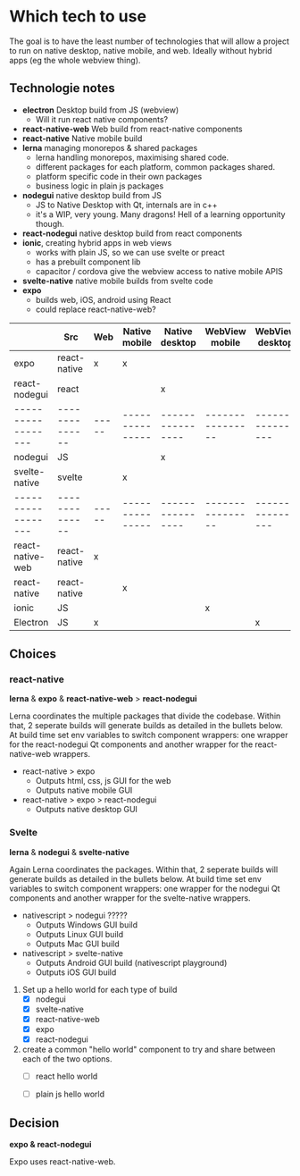 # Which tech to use

The goal is to have the least number of technologies that will allow a project to run on native desktop, native mobile, and web. Ideally without hybrid apps (eg the whole webview thing). 

## Technologie notes

- **electron** Desktop build from JS (webview)
    - Will it run react native components?
- **react-native-web** Web build from react-native components
- **react-native** Native mobile build
- **lerna** managing monorepos & shared packages
    - lerna handling monorepos, maximising shared code.
    - different packages for each platform, common packages shared.
    - platform specific code in their own packages
    - business logic in plain js packages
- **nodegui** native desktop build from JS
    - JS to Native Desktop with Qt, internals are in c++
    - it's a WIP, very young. Many dragons! Hell of a learning opportunity though.
- **react-nodegui** native desktop build from react components
- **ionic**, creating hybrid apps in web views
    - works with plain JS, so we can use svelte or preact
    - has a prebuilt component lib
    - capacitor / cordova give the webview access to native mobile APIS
- **svelte-native** native mobile builds from svelte code
- **expo** 
    - builds web, iOS, android using React
    - could replace react-native-web?

|                  | Src          | Web | Native mobile | Native desktop | WebView mobile | WebView desktop |
|------------------|--------------|-----|---------------|----------------|----------------|-----------------|
| expo             | react-native | x   | x             |                |                |                 |
| react-nodegui    | react        |     |               | x              |                |                 |
|------------------|--------------|-----|---------------|----------------|----------------|-----------------|
| nodegui          | JS           |     |               | x              |                |                 |
| svelte-native    | svelte       |     | x             |                |                |                 |
|------------------|--------------|-----|---------------|----------------|----------------|-----------------|
| react-native-web | react-native | x   |               |                |                |                 |
| react-native     | react-native |     | x             |                |                |                 |
| ionic            | JS           |     |               |                | x              |                 |
| Electron         | JS           | x   |               |                |                | x               |

## Choices

### react-native
**lerna** & **expo** & **react-native-web** > **react-nodegui**

Lerna coordinates the multiple packages that divide the codebase. Within that, 2 seperate builds will generate builds as detailed in the bullets below. At build time set env variables to switch component wrappers: one wrapper for the react-nodegui Qt components and another wrapper for the react-native-web wrappers. 

- react-native > expo
    - Outputs html, css, js GUI for the web 
    - Outputs native mobile GUI
- react-native > expo > react-nodegui
    - Outputs native desktop GUI

### Svelte
**lerna** & **nodegui** & **svelte-native**

Again Lerna coordinates the packages. Within that, 2 seperate builds will generate builds as detailed in the bullets below. At build time set env variables to switch component wrappers: one wrapper for the nodegui Qt components and another wrapper for the svelte-native wrappers. 

- nativescript > nodegui ?????
    - Outputs Windows GUI build
    - Outputs Linux GUI build
    - Outputs Mac GUI build
- nativescript > svelte-native
    - Outputs Android GUI build (nativescript playground)
    - Outputs iOS GUI build

1. Set up a hello world for each type of build
    - [x] nodegui 
    - [x] svelte-native
    - [x] react-native-web
    - [x] expo
    - [x] react-nodegui
2. create a common "hello world" component to try and share between each of the two options.
    - [ ] react hello world
    - [ ] plain js hello world


## Decision

**expo & react-nodegui**

Expo uses react-native-web.